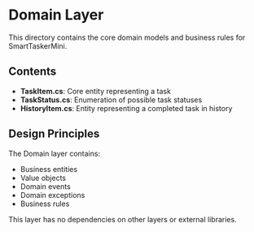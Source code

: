 # Domain Layer

This directory contains the core domain models and business rules for SmartTaskerMini.

## Contents

- **TaskItem.cs**: Core entity representing a task
- **TaskStatus.cs**: Enumeration of possible task statuses
- **HistoryItem.cs**: Entity representing a completed task in history

## Design Principles

The Domain layer contains:
- Business entities
- Value objects
- Domain events
- Domain exceptions
- Business rules

This layer has no dependencies on other layers or external libraries.